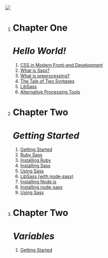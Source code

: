 
![](https://external-content.duckduckgo.com/iu/?u=https%3A%2F%2Fwww.boostit.net%2Fwp-content%2Fuploads%2F2016%2F08%2Fsass-icon.png&f=1&nofb=1)
1. # **Chapter One**

    # ***Hello World!***
    1. [CSS in Modern Front-end Development](docs/chapter1/chapter1.md)
    2. [What is Sass?](docs/chapter1/chapter1.md)
    3. [What is preprocessing?](docs/chapter1/chapter1.md)
    4. [The Tale of Two Syntaxes](docs/chapter1/chapter1.md)
    5. [LibSass](docs/chapter1/chapter1.md)
    6. [Alternative Processing Tools](docs/chapter1/chapter1.md)
2. # **Chapter Two**

    # ***Getting Started***
    1. [Getting Started](docs/chapter2/gettingStarted.md)
    2. [Ruby Sass](docs/chapter2/gettingStarted.md)
    3. [Installing Ruby](docs/chapter2/gettingStarted.md)
    4. [Installing Sass](docs/chapter2/gettingStarted.md)
    5. [Using Sass](docs/chapter2/gettingStarted.md)
    6. [LibSass (with node-sass)](docs/chapter2/gettingStarted.md)
    7. [Installing Node.js](docs/chapter2/gettingStarted.md)
    8. [Installing node-sass](docs/chapter2/gettingStarted.md)
    9. [Using Sass](docs/chapter2/gettingStarted.md)
    


2. # **Chapter Two**

    # ***Variables***
    1. [Getting Started](./chapter2/gettingStarted.md)